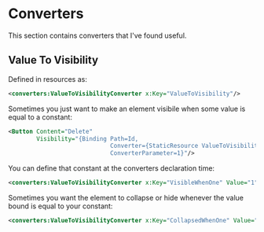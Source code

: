 Converters
==========

This section contains converters that I've found useful.

Value To Visibility
-------------------

Defined in resources as:

``` XML
<converters:ValueToVisibilityConverter x:Key="ValueToVisibility"/>
```

Sometimes you just want to make an element visibile when some value is equal to a constant:

``` XML
<Button Content="Delete"
        Visibility="{Binding Path=Id, 
                             Converter={StaticResource ValueToVisibility}, 
                             ConverterParameter=1}"/>
```

You can define that constant at the converters declaration time:

``` XML
<converters:ValueToVisibilityConverter x:Key="VisibleWhenOne" Value="1"/>
```

Sometimes you want the element to collapse or hide whenever the value bound is equal to your constant:

``` XML
<converters:ValueToVisibilityConverter x:Key="CollapsedWhenOne" Value="1" TrueValue="Collapsed" FalseValue="Visible"/>
```
